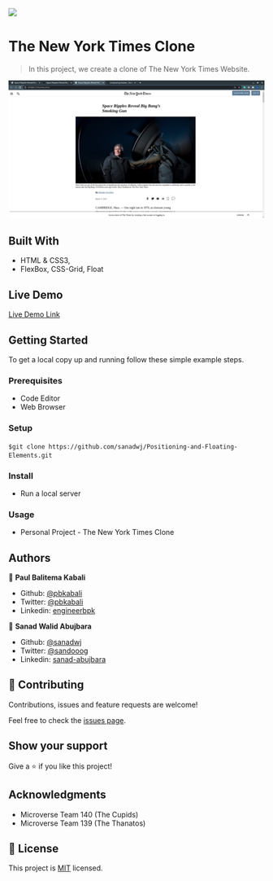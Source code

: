 ![](https://img.shields.io/badge/Microverse-blueviolet)

# The New York Times Clone

> In this project, we create a clone of The New York Times Website.

![screenshot](./graphics/nyt-screenshot.png)


## Built With

- HTML & CSS3,
- FlexBox, CSS-Grid, Float

## Live Demo

[Live Demo Link](https://raw.githack.com/sanadwj/Positioning-and-Floating-Elements/feature-branch/index.html)

## Getting Started

To get a local copy up and running follow these simple example steps.

### Prerequisites

- Code Editor
- Web Browser

### Setup

`$git clone https://github.com/sanadwj/Positioning-and-Floating-Elements.git`

### Install

- Run a local server

### Usage

- Personal Project - The New York Times Clone

## Authors

👤 **Paul Balitema Kabali**

- Github: [@pbkabali](https://github.com/pbkabali)
- Twitter: [@pbkabali](https://twitter.com/pbkabali)
- Linkedin: [engineerbpk](https://linkedin.com/in/engineerbpk)

👤 **Sanad Walid Abujbara**

- Github: [@sanadwj](https://github.com/githubhandle)
- Twitter: [@sandooog](https://twitter.com/sandooog)
- Linkedin: [sanad-abujbara](https://linkedin.com/in/sanad-abujbara)

## 🤝 Contributing

Contributions, issues and feature requests are welcome!

Feel free to check the [issues page](https://github.com/sanadwj/Positioning-and-Floating-Elements/issues/).

## Show your support

Give a ⭐️ if you like this project!

## Acknowledgments

- Microverse Team 140 (The Cupids)
- Microverse Team 139 (The Thanatos)

## 📝 License

This project is [MIT](lic.url) licensed.
